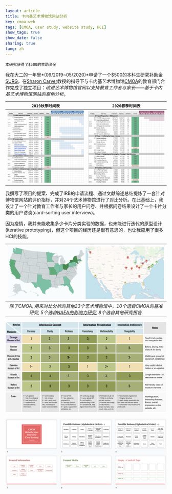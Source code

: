 ```yaml
---
layout: article
title: 卡内基艺术博物馆网站分析
key: cmoa-web
tags: [CMOA, user study, website study, HCI]
show_tags: true
show_date: false
sharing: true
lang: zh
---
```


`本研究获得了$500的赞助资金`

我在大二的一年里*(09/2019~05/2020)*申请了一个$500的本科生研究补助金[SURG]，在[Sharon Carver]教授的指导下与卡内基艺术博物馆[CMOA]的教育部门合作完成了独立项目：*改进艺术博物馆官网以支持教育工作者与家长——基于卡内基艺术博物馆网站的案例分析*。

<!--more-->

| `2019秋季时间表` | `2020春季时间表`|
| ---- | ---- |
| ![](/assets/images/cmoa-timeline-F19.png) | ![](/assets/images/cmoa-timeline-S20.png) |

我撰写了项目的提案、完成了IRB的申请流程、通过文献综述总结提炼了一套针对博物馆网站的评价指标，并对24个艺术博物馆进行了对比分析。在此基础上，我设计了一个针对教育工作者与家长的用户问卷、并根据问卷结果设计了一个卡片分类的用户访谈(card-sorting user interview)。

因为疫情，我并未能收集多少卡片分类实验的数据，也未能进行迭代的原型设计(iterative prototyping)，但这个项目的经历还是很有意思的，也让我应用了很多HCI的技能。

|![](/assets/images/cmoa-map.png)|
|:--:| 
| *除了CMOA, 用来对比分析的其他23个艺术博物馆中，10个选自CMOA的基准研究, 5个选自[NAEA的影响力研究][NAEA], 8个选自其他研究报告.* |


![](/assets/images/cmoa-metric.png)

![](/assets/images/cmoa-cardsort.png)

[Sharon Carver]: https://www.cmu.edu/dietrich/psychology/people/core-training-faculty/carver-sharon.html

[SURG]: https://www.cmu.edu/uro/research%20grants/SURG/index.html
[CMOA]: https://cmoa.org/
[NAEA]: https://www.arteducators.org/research/articles/377-naea-aamd-research-study-impact-of-art-museum-programs-on-k-12-students